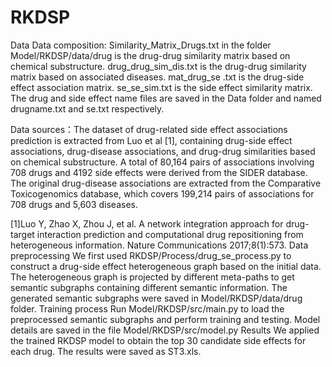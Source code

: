# RKDSP
Data
Data composition: Similarity_Matrix_Drugs.txt in the folder Model/RKDSP/data/drug is the drug-drug similarity matrix based on chemical substructure. drug_drug_sim_dis.txt is the drug-drug similarity matrix based on associated diseases. mat_drug_se .txt is the drug-side effect association matrix. se_se_sim.txt is the side effect similarity matrix. The drug and side effect name files are saved in the Data folder and named drugname.txt and se.txt respectively.

Data sources：The dataset of drug-related side effect associations prediction is extracted from Luo et al [1], containing drug-side effect associations, drug-disease associations, and drug-drug similarities based on chemical substructure. A total of 80,164 pairs of associations involving 708 drugs and 4192 side effects were derived from the SIDER database. The original drug-disease associations are extracted from the Comparative Toxicogenomics database, which covers 199,214 pairs of associations for 708 drugs and 5,603 diseases.

[1]Luo Y, Zhao X, Zhou J, et al. A network integration approach for drug-target interaction prediction and computational drug repositioning from heterogeneous information. Nature Communications 2017;8(1):573.
Data preprocessing
We first used RKDSP/Process/drug_se_process.py to construct a drug-side effect heterogeneous graph based on the initial data. The heterogeneous graph is projected by different meta-paths to get semantic subgraphs containing different semantic information. The generated semantic subgraphs were saved in Model/RKDSP/data/drug folder.
Training process
Run Model/RKDSP/src/main.py to load the preprocessed semantic subgraphs and perform training and testing. Model details are saved in the file Model/RKDSP/src/model.py
Results
We applied the trained RKDSP model to obtain the top 30 candidate side effects for each drug. The results were saved as ST3.xls.
